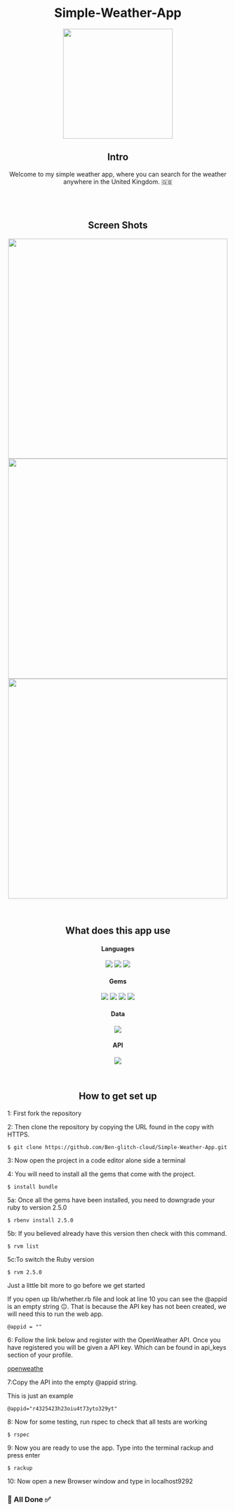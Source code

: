 <h1 align="center"> Simple-Weather-App</h1>  

<p align="center"><img align="center" src="https://user-images.githubusercontent.com/71974361/111329351-f9c2a000-8666-11eb-8c6d-04865879d6a7.gif" width="250" hight="250"/></p> 

<h2 align="center">Intro</h2>
<p align="center">Welcome to my simple weather app,  where you can search for the weather anywhere in the  United Kingdom. 🇬🇧</p>   
</br>
</br> 
<h2 align="center">Screen Shots</h2> 

<p align="center"><img width="500" src="https://user-images.githubusercontent.com/71974361/111704353-ea924c80-8836-11eb-869b-e0f24bfb2f08.png"> <img width="500" src="https://user-images.githubusercontent.com/71974361/111704557-3d6c0400-8837-11eb-979e-6ff493b6c205.png"> <img width="500" src="https://user-images.githubusercontent.com/71974361/111704691-7b692800-8837-11eb-94d2-91e6d519e2f8.png"> </p>    

 </br> 
 
 <h2 align="center">What does this app use</h2> 

<h4 align="center">Languages</h4> 

<p align="center"><img src="https://img.shields.io/badge/-Ruby-black?logo=Ruby&logoColor=red"> <img src="https://img.shields.io/badge/-HTML5-black?logo=HTML5&logoColor=orange"> <img src="https://img.shields.io/badge/-CSS3-black?logo=CSS3&logoColor=blue"></p>
 
 <h4 align="center">Gems</h4> 

<p align="center"><img src="https://img.shields.io/badge/-Rspec-black?logo=RubyGems&logoColor=red"> <img src="https://img.shields.io/badge/-Sinatra-black?logo=RubyGems&logoColor=yellow"> <img src="https://img.shields.io/badge/-Httparty-black?logo=RubyGems&logoColor=green"> <img src="https://img.shields.io/badge/-Capybara-black?logo=RubyGems&logoColor=lightblue"></p>

<h4 align="center">Data</h4> 

<p align="center"><img src="https://img.shields.io/badge/-JSON-black?logo=JSON&logoColor=darkgreen"></p> 

<h4 align="center">API</h4>
 
<p align="center"><img src="https://img.shields.io/badge/-OpenWeather-black?logo=Cloudways&logoColor=orange"></p>
 </br>
 <h2 align="center">How to get set up</h2>  

<p>1: First fork the repository</p>  
<p>2: Then clone the repository by copying the URL found in the copy with HTTPS.</p>

```  
$ git clone https://github.com/Ben-glitch-cloud/Simple-Weather-App.git 
```  
<p>3: Now open the project in a code editor alone side a terminal</p>  

<p>4: You will need to install all the gems that come with the project.</p> 

``` 
$ install bundle 
```  

<p>5a: Once all the gems have been installed,  you need to downgrade your ruby to version 2.5.0</p> 

```  
$ rbenv install 2.5.0 
``` 

<p>5b: If you believed already have this version then check with  this command.</p> 

``` 
$ rvm list
``` 

<p>5c:To switch the Ruby version</p> 

``` 
$ rvm 2.5.0
``` 
<p>Just a little bit more to go before we get started</p>  

<p>If you open up lib/whether.rb file and look at line 10 you can see the @appid is an empty string 😐. That is because the API key has not been created, we will need this to run the web app.</p>   

``` 
@appid = ""  
``` 

<p>6: Follow the link below and register with the OpenWeather API. Once you have registered you  will be given a  API key. Which can be found in api_keys section of your profile.</p>  

<a href="https://openweathermap.org/">openweathe</a> 

<p>7:Copy the API into the empty @appid string.</p>  
<p>This is just an example</p> 

```
@appid="r4325423h23oiu4t73yto329yt"
``` 

<p>8: Now for some testing, run rspec to check that all tests are working</p> 

``` 
$ rspec 
```

<p>9: Now you are ready to use the app. Type into the terminal rackup and press enter</p>   

``` 
$ rackup
```

<p>10: Now open a new Browser window and type in localhost9292</p>   

<h3>👏 All Done ✅</h3>


